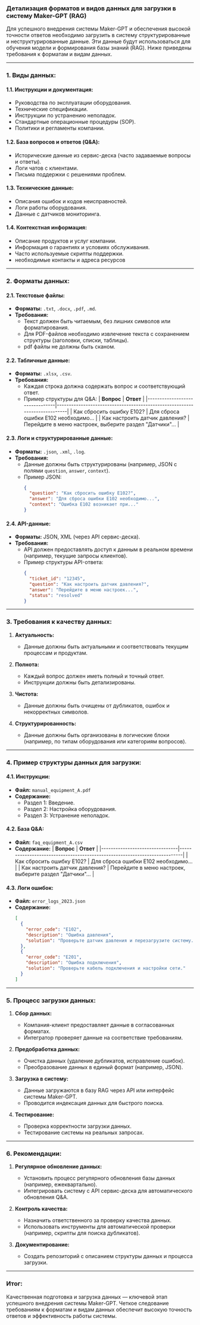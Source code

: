 ### Детализация форматов и видов данных для загрузки в систему Maker-GPT (RAG)

Для успешного внедрения системы Maker-GPT и обеспечения высокой точности ответов необходимо загрузить в систему структурированные и неструктурированные данные. Эти данные будут использоваться для обучения модели и формирования базы знаний (RAG). Ниже приведены требования к форматам и видам данных.

---

### **1. Виды данных:**

#### **1.1. Инструкции и документация:**
- Руководства по эксплуатации оборудования.
- Технические спецификации.
- Инструкции по устранению неполадок.
- Стандартные операционные процедуры (SOP).
- Политики и регламенты компании.

#### **1.2. База вопросов и ответов (Q&A):**
- Исторические данные из сервис-деска (часто задаваемые вопросы и ответы).
- Логи чатов с клиентами.
- Письма поддержки с решениями проблем.

#### **1.3. Технические данные:**
- Описания ошибок и кодов неисправностей.
- Логи работы оборудования.
- Данные с датчиков мониторинга.

#### **1.4. Контекстная информация:**
- Описание продуктов и услуг компании.
- Информация о гарантиях и условиях обслуживания.
- Часто используемые скрипты поддержки.
- необходимые контакты и адреса ресурсов

---

### **2. Форматы данных:**

#### **2.1. Текстовые файлы:**
- **Форматы:** `.txt`, `.docx`, `.pdf`, `.md`.
- **Требования:**
  - Текст должен быть читаемым, без лишних символов или форматирования.
  - Для PDF-файлов необходимо извлечение текста с сохранением структуры (заголовки, списки, таблицы).
  - pdf файлы не должны быть сканом.

#### **2.2. Табличные данные:**
- **Форматы:** `.xlsx`, `.csv`.
- **Требования:**
  - Каждая строка должна содержать вопрос и соответствующий ответ.
  - Пример структуры для Q&A:
    | **Вопрос**                     | **Ответ**                                                                 |
    |--------------------------------|---------------------------------------------------------------------------|
    | Как сбросить ошибку E102?      | Для сброса ошибки E102 необходимо...                                      |
    | Как настроить датчик давления? | Перейдите в меню настроек, выберите раздел "Датчики"...                  |

#### **2.3. Логи и структурированные данные:**
- **Форматы:** `.json`, `.xml`, `.log`.
- **Требования:**
  - Данные должны быть структурированы (например, JSON с полями `question`, `answer`, `context`).
  - Пример JSON:
    ```json
    {
      "question": "Как сбросить ошибку E102?",
      "answer": "Для сброса ошибки E102 необходимо...",
      "context": "Ошибка E102 возникает при..."
    }
    ```

#### **2.4. API-данные:**
- **Форматы:** JSON, XML (через API сервис-деска).
- **Требования:**
  - API должен предоставлять доступ к данным в реальном времени (например, текущие запросы клиентов).
  - Пример структуры API-ответа:
    ```json
    {
      "ticket_id": "12345",
      "question": "Как настроить датчик давления?",
      "answer": "Перейдите в меню настроек...",
      "status": "resolved"
    }
    ```

---

### **3. Требования к качеству данных:**

1. **Актуальность:**
   - Данные должны быть актуальными и соответствовать текущим процессам и продуктам.

2. **Полнота:**
   - Каждый вопрос должен иметь полный и точный ответ.
   - Инструкции должны быть детализированы.

3. **Чистота:**
   - Данные должны быть очищены от дубликатов, ошибок и некорректных символов.

4. **Структурированность:**
   - Данные должны быть организованы в логические блоки (например, по типам оборудования или категориям вопросов).

---

### **4. Пример структуры данных для загрузки:**

#### **4.1. Инструкции:**
- **Файл:** `manual_equipment_A.pdf`
- **Содержание:**
  - Раздел 1: Введение.
  - Раздел 2: Настройка оборудования.
  - Раздел 3: Устранение неполадок.

#### **4.2. База Q&A:**
- **Файл:** `faq_equipment_A.csv`
- **Содержание:**
  | **Вопрос**                     | **Ответ**                                                                 |
  |--------------------------------|---------------------------------------------------------------------------|
  | Как сбросить ошибку E102?      | Для сброса ошибки E102 необходимо...                                      |
  | Как настроить датчик давления? | Перейдите в меню настроек, выберите раздел "Датчики"...                  |

#### **4.3. Логи ошибок:**
- **Файл:** `error_logs_2023.json`
- **Содержание:**
  ```json
  [
    {
      "error_code": "E102",
      "description": "Ошибка давления",
      "solution": "Проверьте датчик давления и перезагрузите систему."
    },
    {
      "error_code": "E201",
      "description": "Ошибка подключения",
      "solution": "Проверьте кабель подключения и настройки сети."
    }
  ]
  ```

---

### **5. Процесс загрузки данных:**

1. **Сбор данных:**
   - Компания-клиент предоставляет данные в согласованных форматах.
   - Интегратор проверяет данные на соответствие требованиям.

2. **Предобработка данных:**
   - Очистка данных (удаление дубликатов, исправление ошибок).
   - Преобразование данных в единый формат (например, JSON).

3. **Загрузка в систему:**
   - Данные загружаются в базу RAG через API или интерфейс системы Maker-GPT.
   - Проводится индексация данных для быстрого поиска.

4. **Тестирование:**
   - Проверка корректности загрузки данных.
   - Тестирование системы на реальных запросах.

---

### **6. Рекомендации:**

1. **Регулярное обновление данных:**
   - Установить процесс регулярного обновления базы данных (например, ежеквартально).
   - Интегрировать систему с API сервис-деска для автоматического обновления Q&A.

2. **Контроль качества:**
   - Назначить ответственного за проверку качества данных.
   - Использовать инструменты для автоматической проверки (например, скрипты для поиска дубликатов).

3. **Документирование:**
   - Создать репозиторий с описанием структуры данных и процесса загрузки.

---

### **Итог:**
Качественная подготовка и загрузка данных — ключевой этап успешного внедрения системы Maker-GPT. Четкое следование требованиям к форматам и видам данных обеспечит высокую точность ответов и эффективность работы системы.
